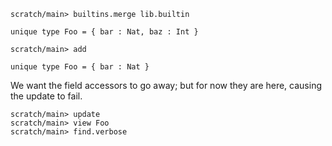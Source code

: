 ``` ucm :hide
scratch/main> builtins.merge lib.builtin
```

``` unison
unique type Foo = { bar : Nat, baz : Int }
```

``` ucm
scratch/main> add
```

``` unison
unique type Foo = { bar : Nat }
```

We want the field accessors to go away; but for now they are here, causing the update to fail.

``` ucm :error
scratch/main> update
scratch/main> view Foo
scratch/main> find.verbose
```
